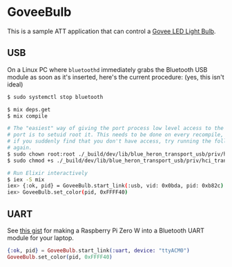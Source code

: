 # GoveeBulb

This is a sample ATT application that can control a [Govee LED Light
Bulb](https://www.amazon.com/MINGER-Dimmable-Changing-Equivalent-Multi-Color/dp/B07CL2RMR7/).

## USB

On a Linux PC where `bluetoothd` immediately grabs the Bluetooth USB module as
soon as it's inserted, here's the current procedure: (yes, this isn't ideal)

```sh
$ sudo systemctl stop bluetooth

$ mix deps.get
$ mix compile

# The "easiest" way of giving the port process low level access to the USB
# port is to setuid root it. This needs to be done on every recompile, so
# if you suddenly find that you don't have access, try running the following
# again.
$ sudo chown root:root ./_build/dev/lib/blue_heron_transport_usb/priv/hci_transport
$ sudo chmod +s ./_build/dev/lib/blue_heron_transport_usb/priv/hci_transport

# Run Elixir interactively
$ iex -S mix
iex> {:ok, pid} = GoveeBulb.start_link(:usb, vid: 0x0bda, pid: 0xb82c)
iex> GoveeBulb.set_color(pid, 0xFFFF40)
```

## UART

See [this
gist](https://gist.github.com/fhunleth/fae46998609814ae4a8abd44f6f08188#setting-up-a-test-environment)
for making a Raspberry Pi Zero W into a Bluetooth UART module for your laptop.

```elixir
{:ok, pid} = GoveeBulb.start_link(:uart, device: "ttyACM0")
GoveeBulb.set_color(pid, 0xFFFF40)
```
